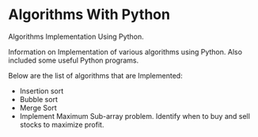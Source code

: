 # Algorithms With Python

Algorithms Implementation Using Python.

Information on Implementation of various algorithms using Python. Also included some useful Python programs.

Below are the list of algorithms that are Implemented:

* Insertion sort
* Bubble sort
* Merge Sort
* Implement Maximum Sub-array problem. Identify when to buy and sell stocks to maximize profit.

